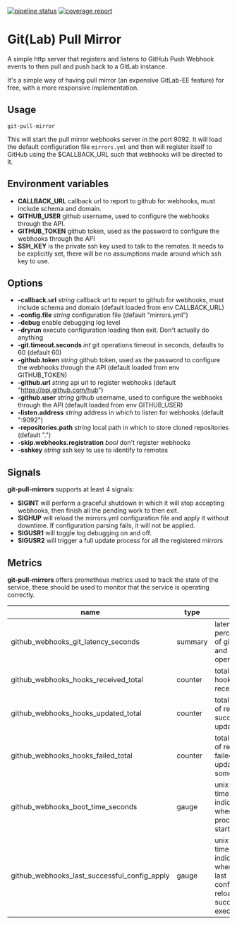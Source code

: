 [![pipeline status](https://gitlab.com/yakshaving.art/git-pull-mirror/badges/master/pipeline.svg)](https://gitlab.com/yakshaving.art/git-pull-mirror/commits/master)
[![coverage report](https://gitlab.com/yakshaving.art/git-pull-mirror/badges/master/coverage.svg?job=test)](https://gitlab.com/yakshaving.art/git-pull-mirror/commits/master)

# Git(Lab) Pull Mirror

A simple http server that registers and listens to GitHub Push Webhook events
to then pull and push back to a GitLab instance.

It's a simple way of having pull mirror (an expensive GitLab-EE feature) for
free, with a more responsive implementation.

## Usage

`git-pull-mirror`

This will start the pull mirror webhooks server in the port 9092. It will
load the default configuration file `mirrors.yml` and then will register
itself to GitHub using the $CALLBACK_URL such that webhooks will be
directed to it.

## Environment variables

- **CALLBACK_URL** callback url to report to github for webhooks, must
    include schema and domain.
- **GITHUB_USER** github username, used to configure the webhooks through the
    API.
- **GITHUB_TOKEN** github token, used as the password to configure the
    webhooks through the API
- **SSH_KEY** is the private ssh key used to talk to the remotes. It needs to
    be explicitly set, there will be no assumptions made around which ssh key to
    use.

## Options

- **-callback.url** *string*
    callback url to report to github for webhooks, must include schema and domain (default loaded from env CALLBACK_URL)
- **-config.file** *string*
    configuration file (default "mirrors.yml")
- **-debug**
    enable debugging log level
- **-dryrun**
    execute configuration loading then exit. Don't actually do anything
- **-git.timeout.seconds** *int*
    git operations timeout in seconds, defaults to 60 (default 60)
- **-github.token** *string*
    github token, used as the password to configure the webhooks through the API (default loaded from env GITHUB_TOKEN)
- **-github.url** *string*
    api url to register webhooks (default "https://api.github.com/hub")
- **-github.user** *string*
    github username, used to configure the webhooks through the API (default loaded from env GITHUB_USER)
- **-listen.address** *string*
    address in which to listen for webhooks (default ":9092")
- **-repositories.path** *string*
    local path in which to store cloned repositories (default ".")
- **-skip.webhooks.registration** *bool*
    don't register webhooks
- **-sshkey** *string*
    ssh key to use to identify to remotes

## Signals

**git-pull-mirrors** supports at least 4 signals:

- **SIGINT** will perform a graceful shutdown in which it will stop accepting
    webhooks, then finish all the pending work to then exit.
- **SIGHUP** will reload the mirrors.yml configuration file and apply it
    without downtime. If configuration parsing fails, it will not be applied.
- **SIGUSR1** will toggle log debugging on and off.
- **SIGUSR2** will trigger a full update process for all the registered mirrors

## Metrics

**git-pull-mirrors** offers prometheus metrics used to track the state of the service, these should be used to monitor that the service is operating correctly.

| name | type | help  |
|---|---|---|
| github_webhooks_git_latency_seconds           | summary  | latency percentiles of git fetch and push operations |
| github_webhooks_hooks_received_total          | counter  | total count of hooks received |
| github_webhooks_hooks_updated_total           | counter  | total number of repos succefully updated  |
| github_webhooks_hooks_failed_total            | counter  | total number of repos that failed to update for some reason  |
| github_webhooks_boot_time_seconds             | gauge    | unix timestamp indicating when the process was started |
| github_webhooks_last_successful_config_apply  | gauge    | unix timestamp indicating when the last configuration reload was successfully executed  |
